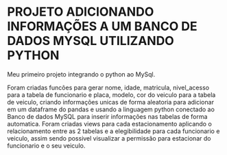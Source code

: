 # PROJETO ADICIONANDO INFORMAÇÕES A UM BANCO DE DADOS MYSQL UTILIZANDO PYTHON
Meu primeiro projeto integrando o python ao MySql.

Foram criadas funcões para gerar nome, idade, matricula, nivel_acesso para a tabela de funcionario e placa, modelo, cor do veiculo para a tabela de veiculo, criando informações unicas de forma aleatoria para adicionar em um dataframe do pandas e usando a linguagem python conectado ao Banco de dados MySQL para inserir informações nas tabelas de forma automatica. Foram criadas views para cada estacionamento aplicando o relacionamento entre as 2 tabelas e a elegibilidade para cada funcionario e veiculo, assim sendo possivel visualizar a permissão para estacionar do funcionario e o seu veiculo.
